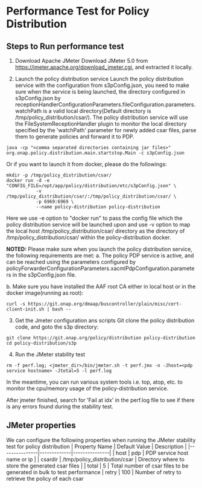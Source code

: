 # Performance Test for Policy Distribution
## Steps to Run performance test
1. Download Apache JMeter
Download JMeter 5.0 from https://jmeter.apache.org/download_jmeter.cgi, and extracted it locally.
 
2. Launch the policy distribution service
Launch the policy distribution service with the configuration from s3pConfig.json, you need to make sure when the service is being launched, the directory configured in s3pConfig.json by receptionHandlerConfigurationParameters.fileConfiguration.parameters.watchPath is a valid local directory(Default directory is /tmp/policy_distribution/csar/).
The policy distribution service will use the FileSystemReceptionHandler plugin to monitor the local directory specified by the 'watchPath' parameter for newly added csar files, parse them to generate policies and forward it to PDP.
```
java -cp "<comma separated directories containing jar files>" org.onap.policy.distribution.main.startstop.Main -c s3pConfig.json
```
  Or if you want to launch it from docker, please do the followings:
```
mkdir -p /tmp/policy_distribution/csar/
docker run -d -e "CONFIG_FILE=/opt/app/policy/distribution/etc/s3pConfig.json" \
           -v /tmp/policy_distribution/csar/:/tmp/policy_distribution/csar/ \
           -p 6969:6969 \
           --name policy-distribution policy-distribution
```
Here we use -e option to "docker run" to pass the config file which the policy distribution service will be launched upon and use -v option to map the local host /tmp/policy_distribution/csar/ directory as the directory of /tmp/policy_distribution/csar/ within the policy-distribution docker.

**NOTED:**
Please make sure when you launch the policy distribution service, the following requirements are met:
a. The policy PDP service is active, and can be reached using the parameters configured by policyForwarderConfigurationParameters.xacmlPdpConfiguration.parameters in the s3pConfig.json file.

b. Make sure you have installed the AAF root CA either in local host or in the docker image(running as root):
```
curl -s https://git.onap.org/dmaap/buscontroller/plain/misc/cert-client-init.sh | bash --
```

3. Get the Jmeter configuration ans scripts
Git clone the policy distribution code, and goto the s3p directory:
```
git clone https://git.onap.org/policy/distribution policy-distribution
cd policy-distribution/s3p
```

4. Run the JMeter stability test
```
rm -f perf.log; <jmeter_dir>/bin/jmeter.sh -t perf.jmx -n -Jhost=<pdp service hostname> -Jtotal=5 -l perf.log
```
In the meantime, you can run various system tools i.e. top, atop, etc. to monitor the cpu/memory usage of the policy-distribution service.

After jmeter finished, search for 'Fail at idx' in the perf.log file to see if there is any errors found during the stability test.

## JMeter properties
We can configure the following properties when running the JMeter stability test for policy distribution 
| Property Name | Default Value | Description |
|---------------|-------------|---------------|
| host | pdp | PDP service host name or ip  |
| csardir | /tmp/policy_distribution/csar | Directory where to store the generated csar files |
| total | 5 | Total number of csar files to be generated in bulk to test performance
| retry | 100 | Number of retry to retrieve the policy of each csar


